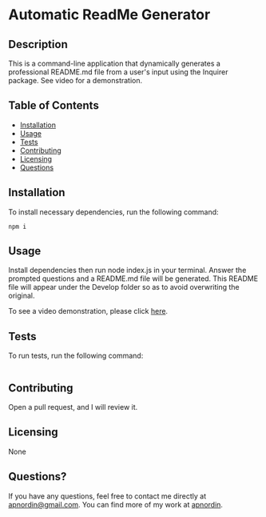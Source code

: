 # Automatic ReadMe Generator

## Description
This is a command-line application that dynamically generates a professional README.md file from a user's input using the Inquirer package. See video for a demonstration.

## Table of Contents
* [Installation](#installation)
* [Usage](#usage)
* [Tests](#tests)
* [Contributing](#contributing)
* [Licensing](#licensing)
* [Questions](#questions)

## Installation
To install necessary dependencies, run the following command:
```
npm i
```

## Usage
Install dependencies then run node index.js in your terminal. Answer the prompted questions and a README.md file will be generated. This README file will appear under the Develop folder so as to avoid overwriting the original.

To see a video demonstration, please click [here](https://drive.google.com/file/d/1HEL95gD2FEBp7xJA03rvPfqtl-yIXl_X/view).

## Tests
To run tests, run the following command:
```

```

## Contributing
Open a pull request, and I will review it.

## Licensing
None

## Questions?
If you have any questions, feel free to contact me directly at apnordin@gmail.com. You can find more of my work at [apnordin](https://github.com/apnordin).

